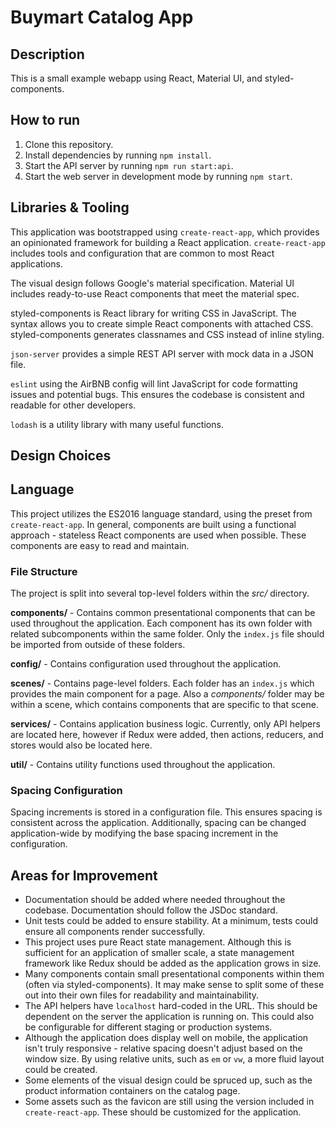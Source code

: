# Buymart Catalog App

## Description
This is a small example webapp using React, Material UI, and styled-components.

## How to run
1. Clone this repository.
1. Install dependencies by running `npm install`.
1. Start the API server by running `npm run start:api`.
1. Start the web server in development mode by running `npm start`.

## Libraries & Tooling
This application was bootstrapped using `create-react-app`, which provides an opinionated framework for building a React application. `create-react-app` includes tools and configuration that are common to most React applications.

The visual design follows Google's material specification. Material UI includes ready-to-use React components that meet the material spec.

styled-components is React library for writing CSS in JavaScript. The syntax allows you to create simple React components with attached CSS. styled-components generates classnames and CSS instead of inline styling.

`json-server` provides a simple REST API server with mock data in a JSON file.

`eslint` using the AirBNB config will lint JavaScript for code formatting issues and potential bugs. This ensures the codebase is consistent and readable for other developers.

`lodash` is a utility library with many useful functions.

## Design Choices

## Language
This project utilizes the ES2016 language standard, using the preset from `create-react-app`. In general, components are built using a functional approach - stateless React components are used when possible. These components are easy to read and maintain.

### File Structure
The project is split into several top-level folders within the _src/_ directory.

__components/__ - Contains common presentational components that can be used throughout the application. Each component has its own folder with related subcomponents within the same folder. Only the `index.js` file should be imported from outside of these folders.

__config/__ - Contains configuration used throughout the application.

__scenes/__ - Contains page-level folders. Each folder has an `index.js` which provides the main component for a page. Also a _components/_ folder may be within a scene, which contains components that are specific to that scene.

__services/__ - Contains application business logic. Currently, only API helpers are located here, however if Redux were added, then actions, reducers, and stores would also be located here.

__util/__ - Contains utility functions used throughout the application.

### Spacing Configuration
Spacing increments is stored in a configuration file. This ensures spacing is consistent across the application. Additionally, spacing can be changed application-wide by modifying the base spacing increment in the configuration.

## Areas for Improvement
* Documentation should be added where needed throughout the codebase. Documentation should follow the JSDoc standard.
* Unit tests could be added to ensure stability. At a minimum, tests could ensure all components render successfully.
* This project uses pure React state management. Although this is sufficient for an application of smaller scale, a state management framework like Redux should be added as the application grows in size.
* Many components contain small presentational components within them (often via styled-components). It may make sense to split some of these out into their own files for readability and maintainability.
* The API helpers have `localhost` hard-coded in the URL. This should be dependent on the server the application is running on. This could also be configurable for different staging or production systems.
* Although the application does display well on mobile, the application isn't truly responsive - relative spacing doesn't adjust based on the window size. By using relative units, such as `em` or `vw`, a more fluid layout could be created.
* Some elements of the visual design could be spruced up, such as the product information containers on the catalog page.
* Some assets such as the favicon are still using the version included in `create-react-app`. These should be customized for the application.